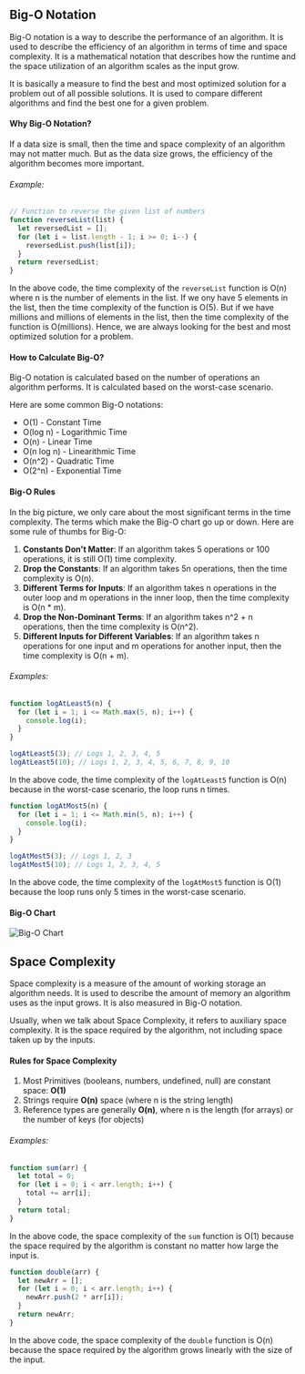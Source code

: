 ## Big-O Notation

Big-O notation is a way to describe the performance of an algorithm. It is used to describe the efficiency of an algorithm in terms of time and space complexity. It is a mathematical notation that describes how the runtime and the space utilization of an algorithm scales as the input grow.

It is basically a measure to find the best and most optimized solution for a problem out of all possible solutions. It is used to compare different algorithms and find the best one for a given problem.

#### Why Big-O Notation?

If a data size is small, then the time and space complexity of an algorithm may not matter much. But as the data size grows, the efficiency of the algorithm becomes more important.

###### Example:

```js
// Function to reverse the given list of numbers
function reverseList(list) {
  let reversedList = [];
  for (let i = list.length - 1; i >= 0; i--) {
    reversedList.push(list[i]);
  }
  return reversedList;
}
```

In the above code, the time complexity of the `reverseList` function is O(n) where n is the number of elements in the list. If we ony have 5 elements in the list, then the time complexity of the function is O(5). But if we have millions and millions of elements in the list, then the time complexity of the function is O(millions). Hence, we are always looking for the best and most optimized solution for a problem.

#### How to Calculate Big-O?

Big-O notation is calculated based on the number of operations an algorithm performs. It is calculated based on the worst-case scenario.

Here are some common Big-O notations:

- O(1) - Constant Time
- O(log n) - Logarithmic Time
- O(n) - Linear Time
- O(n log n) - Linearithmic Time
- O(n^2) - Quadratic Time
- O(2^n) - Exponential Time

#### Big-O Rules

In the big picture, we only care about the most significant terms in the time complexity. The terms which make the Big-O chart go up or down. Here are some rule of thumbs for Big-O:

1. **Constants Don't Matter**: If an algorithm takes 5 operations or 100 operations, it is still O(1) time complexity.
2. **Drop the Constants**: If an algorithm takes 5n operations, then the time complexity is O(n).
3. **Different Terms for Inputs**: If an algorithm takes n operations in the outer loop and m operations in the inner loop, then the time complexity is O(n \* m).
4. **Drop the Non-Dominant Terms**: If an algorithm takes n^2 + n operations, then the time complexity is O(n^2).
5. **Different Inputs for Different Variables**: If an algorithm takes n operations for one input and m operations for another input, then the time complexity is O(n + m).

###### Examples:

```js
function logAtLeast5(n) {
  for (let i = 1; i <= Math.max(5, n); i++) {
    console.log(i);
  }
}

logAtLeast5(3); // Logs 1, 2, 3, 4, 5
logAtLeast5(10); // Logs 1, 2, 3, 4, 5, 6, 7, 8, 9, 10
```

In the above code, the time complexity of the `logAtLeast5` function is O(n) because in the worst-case scenario, the loop runs n times.

```js
function logAtMost5(n) {
  for (let i = 1; i <= Math.min(5, n); i++) {
    console.log(i);
  }
}

logAtMost5(3); // Logs 1, 2, 3
logAtMost5(10); // Logs 1, 2, 3, 4, 5
```

In the above code, the time complexity of the `logAtMost5` function is O(1) because the loop runs only 5 times in the worst-case scenario.

#### Big-O Chart

![Big-O Chart](https://hsuan.info/images/BigO.jpeg)

## Space Complexity

Space complexity is a measure of the amount of working storage an algorithm needs. It is used to describe the amount of memory an algorithm uses as the input grows. It is also measured in Big-O notation.

Usually, when we talk about Space Complexity, it refers to auxiliary space complexity. It is the space required by the algorithm, not including space taken up by the inputs.

#### Rules for Space Complexity

1. Most Primitives (booleans, numbers, undefined, null) are constant space: **O(1)**
2. Strings require **O(n)** space (where n is the string length)
3. Reference types are generally **O(n)**, where n is the length (for arrays) or the number of keys (for objects)

###### Examples:

```js
function sum(arr) {
  let total = 0;
  for (let i = 0; i < arr.length; i++) {
    total += arr[i];
  }
  return total;
}
```

In the above code, the space complexity of the `sum` function is O(1) because the space required by the algorithm is constant no matter how large the input is.

```js
function double(arr) {
  let newArr = [];
  for (let i = 0; i < arr.length; i++) {
    newArr.push(2 * arr[i]);
  }
  return newArr;
}
```

In the above code, the space complexity of the `double` function is O(n) because the space required by the algorithm grows linearly with the size of the input.
